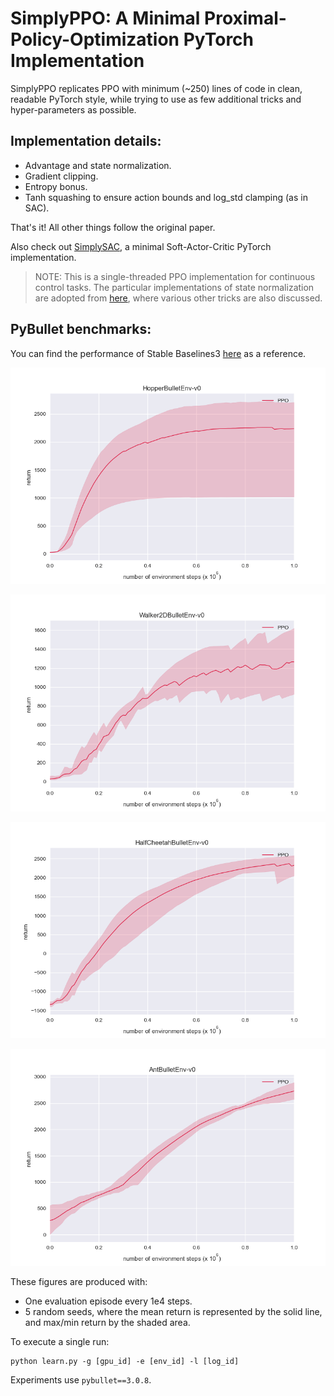 # SimplyPPO: A Minimal Proximal-Policy-Optimization PyTorch Implementation

SimplyPPO replicates PPO with minimum (~250) lines of code in clean, readable PyTorch style, while trying to use as few additional tricks and hyper-parameters as possible.

## Implementation details:
* Advantage and state normalization.
* Gradient clipping.
* Entropy bonus.
* Tanh squashing to ensure action bounds and log_std clamping (as in SAC).

That's it! All other things follow the original paper.

Also check out [SimplySAC](https://github.com/arthur-x/SimplySAC), a minimal Soft-Actor-Critic PyTorch implementation.

> NOTE: This is a single-threaded PPO implementation for continuous control tasks. The particular implementations of state normalization are adopted from [here](https://github.com/Lizhi-sjtu/DRL-code-pytorch/tree/main/5.PPO-continuous), where various other tricks are also discussed.

## PyBullet benchmarks:

You can find the performance of Stable Baselines3 [here](https://stable-baselines3.readthedocs.io/en/master/modules/ppo.html#pybullet-environments) as a reference.

![hopper_b](./figures/hopper_bullet.png)

![walker_b](./figures/walker2d_bullet.png)

![cheetah_b](./figures/halfcheetah_bullet.png)

![ant_b](./figures/ant_bullet.png)

These figures are produced with:

* One evaluation episode every 1e4 steps.
* 5 random seeds, where the mean return is represented by the solid line, and max/min return by the shaded area.

To execute a single run:
```
python learn.py -g [gpu_id] -e [env_id] -l [log_id]
```

Experiments use `pybullet==3.0.8`.